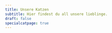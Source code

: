 ```yaml
---
title: Unsere Katzen
subtitle: Hier findest du all unsere lieblinge.
draft: false
specialcatpage: true
---
```

